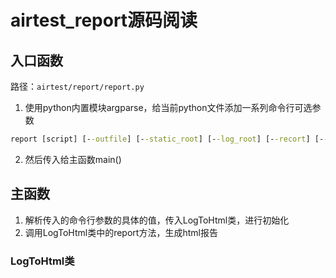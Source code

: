 # airtest_report源码阅读
## 入口函数
路径：`airtest/report/report.py`
1. 使用python内置模块argparse，给当前python文件添加一系列命令行可选参数
```cmd
report [script] [--outfile] [--static_root] [--log_root] [--recort] [--export] [--lang] [--plugins] [--report]
```
2. 然后传入给主函数main()


## 主函数
1. 解析传入的命令行参数的具体的值，传入LogToHtml类，进行初始化
2. 调用LogToHtml类中的report方法，生成html报告

### LogToHtml类
